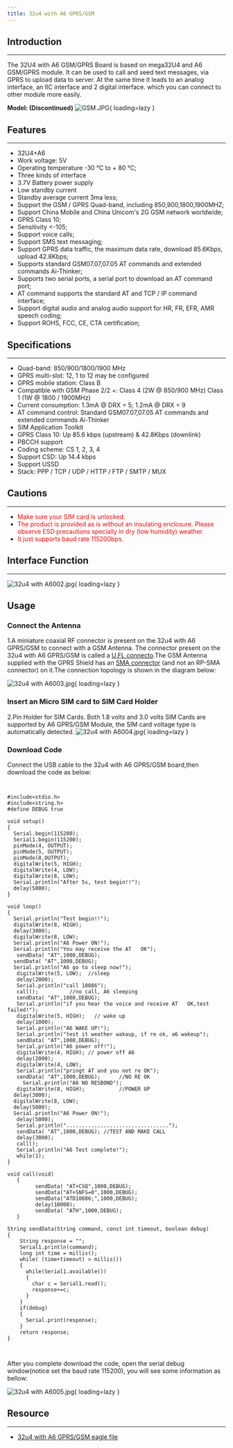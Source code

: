 ```yaml
---
title: 32u4 with A6 GPRS/GSM
---
```


## Introduction
------------

The 32U4 with A6 GSM/GPRS Board is based on mega32U4 and A6 GSM/GPRS module. It can be used to call and seed text messages, via GPRS to upload data to server. At the same time it leads to an analog interface, an IIC interface and 2 digital interface. which you can connect to other module more easily.

**Model: (Discontinued)**
![GSM.JPG](https://wiki.elecrow.com/images/thumb/0/08/GSM.JPG/600px-GSM.JPG){ loading=lazy }

## Features
--------

- 32U4+A6
- Work voltage: 5V
- Operating temperature -30 ℃ to + 80 ℃;
- Three kinds of interface
- 3.7V Battery power supply
- Low standby current
- Standby average current 3ma less;
- Support the GSM / GPRS Quad-band, including 850,900,1800,1900MHZ;
- Support China Mobile and China Unicom's 2G GSM network worldwide;
- GPRS Class 10;
- Sensitivity &lt;-105;
- Support voice calls;
- Support SMS text messaging;
- Support GPRS data traffic, the maximum data rate, download 85.6Kbps, upload 42.8Kbps;
- Supports standard GSM07.07,07.05 AT commands and extended commands Ai-Thinker;
- Supports two serial ports, a serial port to download an AT command port;
- AT command supports the standard AT and TCP / IP command interface;
- Support digital audio and analog audio support for HR, FR, EFR, AMR speech coding;
- Support ROHS, FCC, CE, CTA certification;

## Specifications
--------------

- Quad-band: 850/900/1800/1900 MHz
- GPRS multi-slot: 12, 1 to 12 may be configured
- GPRS mobile station: Class B
- Compatible with GSM Phase 2/2 +: Class 4 (2W @ 850/900 MHz) Class 1 (1W @ 1800 / 1900MHz)
- Current consumption: 1.3mA @ DRX = 5; 1.2mA @ DRX = 9
- AT command control: Standard GSM07.07,07.05 AT commands and extended commands Ai-Thinker
- SIM Application Toolkit
- GPRS Class 10: Up 85.6 kbps (upstream) &amp; 42.8Kbps (downlink)
- PBCCH support
- Coding scheme: CS 1, 2, 3, 4
- Support CSD: Up 14.4 kbps
- Support USSD
- Stack: PPP / TCP / UDP / HTTP / FTP / SMTP / MUX

## Cautions
--------

- <font color="red">Make sure your SIM card is unlocked.</font>
- <font color="red">The product is provided as is without an insulating enclosure. Please observe ESD precautions specially in dry (low humidity) weather.</font>
- <font color="red">It just supports baud rate 115200bps.</font>

## Interface Function
------------------

![32u4 with A6002.jpg](https://wiki.elecrow.com/images/thumb/e/eb/32u4_with_A6002.jpg/600px-32u4_with_A6002.jpg){ loading=lazy }

Usage
-----

### **Connect the Antenna**

1.A miniature coaxial RF connector is present on the 32u4 with A6 GPRS/GSM to connect with a GSM Antenna. The connector present on the 32u4 with A6 GPRS/GSM is called a [U.FL connecto](http://en.wikipedia.org/wiki/Hirose_U.FL).The GSM Antenna supplied with the GPRS Shield has an [SMA connector](http://en.wikipedia.org/wiki/SMA_connector) (and not an RP-SMA connector) on it.The connection topology is shown in the diagram below:

![32u4 with A6003.jpg](https://wiki.elecrow.com/images/thumb/1/13/32u4_with_A6003.jpg/500px-32u4_with_A6003.jpg){ loading=lazy }

### **Insert an Micro SIM card to SIM Card Holder**

2.Pin Holder for SIM Cards. Both 1.8 volts and 3.0 volts SIM Cards are supported by A6 GPRS/GSM Module, the SIM card voltage type is automatically detected.
![32u4 with A6004.jpg](https://wiki.elecrow.com/images/thumb/e/ea/32u4_with_A6004.jpg/500px-32u4_with_A6004.jpg){ loading=lazy }

### **Download Code**

Connect the USB cable to the 32u4 with A6 GPRS/GSM board,then download the code as below:

```


#include<stdio.h>
#include<string.h>
#define DEBUG true
 
void setup()
{
  Serial.begin(115200);
  Serial1.begin(115200);
  pinMode(4, OUTPUT);
  pinMode(5, OUTPUT);
  pinMode(8,OUTPUT);
  digitalWrite(5, HIGH); 
  digitalWrite(4, LOW); 
  digitalWrite(8, LOW); 
  Serial.println("After 5s, test begin!!");
  delay(5000);
}

void loop()
{
  Serial.println("Test begin!!");
  digitalWrite(8, HIGH); 
  delay(3000);       
  digitalWrite(8, LOW);
  Serial.println("A6 Power ON!");
  Serial.println("You may receive the AT   OK"); 
   sendData( "AT",1000,DEBUG);
  sendData( "AT",1000,DEBUG);
  Serial.println("A6 go to sleep now!"); 
   digitalWrite(5, LOW);  //sleep
   delay(2000);
   Serial.println("call 10086");
   call();          //no call, A6 sleeping   
   sendData( "AT",1000,DEBUG);
   Serial.println("if you hear the voice and receive AT   OK,test failed!");
   digitalWrite(5, HIGH);   // wake up
   delay(1000);
   Serial.println("A6 WAKE UP!"); 
   Serial.println("test it weather wakaup, if re ok, a6 wakeup"); 
   sendData( "AT",1000,DEBUG);     
   Serial.println("A6 power off!"); 
   digitalWrite(4, HIGH); // power off A6
   delay(2000);
   digitalWrite(4, LOW);
   Serial.println("pringt AT and you not re OK"); 
   sendData( "AT",1000,DEBUG);      //NO RE OK
     Serial.println("A6 NO RESBOND"); 
   digitalWrite(8, HIGH);           //POWER UP
  delay(3000);       
  digitalWrite(8, LOW);
  delay(5000);
  Serial.println("A6 Power ON!"); 
   delay(5000);
   Serial.println("................................."); 
   sendData( "AT",1000,DEBUG); //TEST AND MAKE CALL
   delay(3000);
   call();
   Serial.println("A6 Test complete!");
   while(1);
}

void call(void)
   {
         sendData( "AT+CSQ",1000,DEBUG);     
         sendData("AT+SNFS=0",1000,DEBUG);
         sendData("ATD10086;",1000,DEBUG);
         delay(10000);
         sendData( "ATH",1000,DEBUG);
   }

String sendData(String command, const int timeout, boolean debug)
{
    String response = "";    
    Serial1.println(command); 
    long int time = millis();   
    while( (time+timeout) > millis())
    {
      while(Serial1.available())
      {       
        char c = Serial1.read(); 
        response+=c;
      }  
    }    
    if(debug)
    {
      Serial.print(response);
    }    
    return response;
}



```

After you complete download the code, open the serial debug window(notice set the baud rate 115200), you will see some information as bellow:

![32u4 with A6005.jpg](https://wiki.elecrow.com/images/thumb/3/33/32u4_with_A6005.jpg/500px-32u4_with_A6005.jpg){ loading=lazy }

## Resource
--------

- [32u4 with A6 GPRS/GSM eagle file](./files/32u4-with-A6-GPRSGSM-zip.md)